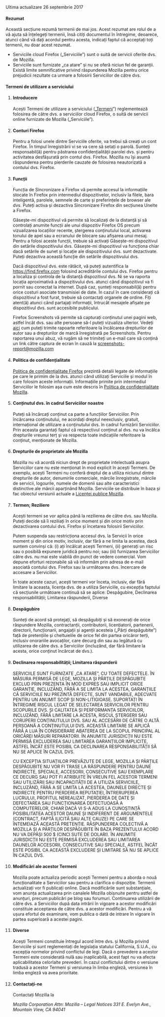 Ultima actualizare 26 septembrie 2017

#### Rezumat

Această secțiune rezumă termenii de mai jos. Acest rezumat are rolul de a vă ajuta să înțelegeți termenii, însă citiți documentul în întregime, deoarece, atunci când vă dați acordul pentru acesta, indicați faptul că acceptați toți termenii, nu doar acest rezumat.

- Serviciile cloud Firefox („Serviciile”) sunt o suită de servicii oferite dvs. de Mozilla.
- Serviciile sunt furnizate „ca atare” și nu se oferă niciun fel de garanții. Există limite semnificative privind răspunderea Mozilla pentru orice prejudicii rezultate ca urmare a folosirii Serviciilor de către dvs.

#### Termeni de utilizare a serviciului

1. #### Introducere

    Acești Termeni de utilizare a serviciului („<u>Termeni</u>”) reglementează folosirea de către dvs. a serviciilor cloud Firefox, o suită de servicii online furnizate de Mozilla („Serviciile”).

2. #### Conturi Firefox

    Pentru a folosi unele dintre Serviciile oferite, va trebui să creați un cont Firefox.  În timpul înregistrării vi se va cere să setați o parolă. Sunteți responsabil(ă) pentru păstrarea confidențialității parolei dvs. și pentru activitatea desfășurată prin contul dvs. Firefox. Mozilla nu își asumă răspunderea pentru pierderile cauzate de folosirea neautorizată a contului dvs. Firefox.

3. #### Funcții

    Funcția de Sincronizare a Firefox vă permite accesul la informațiile stocate în Firefox prin intermediul dispozitivelor, inclusiv la filele, bara inteligentă, parolele, semnele de carte și preferințele de browser ale dvs. Puteți activa și dezactiva Sincronizare Firefox din secțiunea Unelte a Firefox.
    
    Găsește-mi dispozitivul vă permite să localizați de la distanță și să controlați anumite funcții ale unui dispozitiv Firefox OS precum vizualizarea locațiilor recente, ștergerea conținutului local, activarea tonului de apel sau a ecranului de blocare sau afișarea unui mesaj. Pentru a folosi aceste funcții, trebuie să activați Găsește-mi dispozitivul din setările dispozitivului dvs. Găsește-mi dispozitivul va funcționa chiar dacă setările de sunet și locație ale dispozitivului dvs. sunt dezactivate. Puteți dezactiva această funcție din setările dispozitivului dvs.
    
    Dacă dispozitivul dvs. este rătăcit, vă puteți autentifica la https://find.firefox.com folosind acreditările contului dvs. Firefox pentru a localiza și controla de la distanță dispozitivul dvs. Ni se va raporta locația aproximativă a dispozitivului dvs. atunci când dispozitivul va fi pornit sau conectat la internet.  După caz, sunteți responsabil(ă) pentru orice costuri asociate transmisiei de date. În cazul în care considerați că dispozitivul a fost furat, trebuie să contactați organele de ordine. Fiți atent(ă) atunci când partajați informații, întrucât mesajele afișate pe dispozitivul dvs. sunt accesibile publicului.
    
    Firefox Screenshots vă permite să capturați conținutul unei pagini web, astfel încât dvs. sau alte persoane să-l puteți vizualiza ulterior. Vedeți [aici](https://www.mozilla.org/en-US/about/legal/report-infringement/) cum puteți trimite rapoarte referitoare la încălcarea drepturilor de autor sau a drepturilor de marcă înregistrată pe Screenshots. Pentru raportarea unui abuz, vă rugăm să ne trimiteți un e-mail care să conțină un link către captura de ecran în cauză la screenshots-report@mozilla.com

4. #### Politica de confidențialitate

    [Politica de confidențialitate Firefox](https://www.mozilla.org/en-US/privacy/firefox/) prezintă detalii legate de informațiile pe care le primim de la dvs. atunci când utilizați Serviciile și modul în care folosim aceste informații. Informațiile primite prin intermediul Serviciilor le folosim așa cum este descris în [Politica de confidențialitate Mozilla](https://www.mozilla.org/privacy/).

5. #### Conținutul dvs. în cadrul Serviciilor noastre

    Puteți să încărcați conținut ca parte a funcțiilor Serviciilor. Prin încărcarea conținutului, ne acordați dreptul neexclusiv, gratuit, internațional de utilizare a conținutului dvs. în cadrul furnizării Serviciilor. Prin aceasta garantați faptul că respectivul conținut al dvs. nu va încălca drepturile vreunui terț și va respecta toate indicațiile referitoare la conținut, menționate de Mozilla.

6. #### Drepturile de proprietate ale Mozilla

    Mozilla nu vă acordă niciun drept de proprietate intelectuală asupra Serviciilor care nu este menționat în mod explicit în acești Termeni. De exemplu, acești Termeni nu conferă dreptul de a utiliza niciunul dintre drepturile de autor, denumirile comerciale, mărcile înregistrate, mărcile de servicii, logourile, numele de domenii sau alte caracteristici distinctive ale mărcii aparținând Mozilla. Serviciile se distribuie în baza și fac obiectul versiunii actuale a [Licenței publice Mozilla](https://www.mozilla.org/MPL/).

7. #### Termen; Reziliere

    Acești termeni se vor aplica până la rezilierea de către dvs. sau Mozilla. Puteți decide să îi reziliați în orice moment și din orice motiv prin dezactivarea contului dvs. Firefox și încetarea folosirii Serviciilor.

    Putem suspenda sau restricționa accesul dvs. la Servicii în orice moment și din orice motiv, inclusiv, dar fără a ne limita la acestea, dacă suntem convinși că: (i) ați încălcat acești Termeni, (ii) generați un risc sau o posibilă expunere juridică pentru noi; sau (iii) furnizarea Serviciilor către dvs. nu mai este viabilă din punct de vedere comercial. Vom depune eforturi rezonabile să vă informăm prin adresa de e-mail asociată contului dvs. Firefox sau la următoarea dvs. încercare de accesare a Serviciilor.

    În toate aceste cazuri, acești termeni vor înceta, inclusiv, dar fără limitare la aceasta, licența dvs. de a utiliza Serviciile, cu excepția faptului că secțiunile următoare continuă să se aplice: Despăgubire, Declinarea responsabilității; Limitarea răspunderii, Diverse

8. #### Despăgubire

    Sunteți de acord să protejați, să despăgubiți și să exonerați de orice răspundere Mozilla, contractanții, contributorii, licențiatorii, partenerii, directorii, funcționarii, angajații și agenții acesteia („Părți despăgubite”) față de pretențiile și cheltuielile de orice fel din partea oricăror terți, inclusiv onorariile avocaților, care decurg din sau au legătură cu utilizarea de către dvs. a Serviciilor (incluzând, dar fără limitare la acesta, orice conținut încărcat de dvs.).

9. #### Declinarea responsabilității; Limitarea răspunderii

    SERVICIILE SUNT FURNIZATE „CA ATARE”, CU TOATE DEFECTELE. ÎN MĂSURA PERMISĂ DE LEGE, MOZILLA ȘI PĂRȚILE DESPĂGUBITE EXCLUD PRIN PREZENTA ÎN MOD EXPRES SAU IMPLICIT ORICE GARANȚIE, INCLUZÂND, FĂRĂ A SE LIMITA LA ACESTEA, GARANȚIILE CĂ SERVICIILE NU PREZINTĂ DEFECTE, SUNT VANDABILE, ADECVATE PENTRU UN ANUMIT SCOP ȘI NON-LITIGIOASE. SUPORTAȚI ÎN ÎNTREGIME RISCUL LEGAT DE SELECTAREA SERVICIILOR PENTRU SCOPURILE DVS. ȘI CALITATEA ȘI PERFORMANȚA SERVICIILOR, INCLUZÂND, FĂRĂ LIMITARE LA ACESTA, RISCUL ȘTERGERII SAU CORUPERII CONȚINUTULUI DVS. SAU AL ACCESĂRII DE CĂTRE O ALTĂ PERSOANĂ A CONȚINUTULUI DVS. ACEASTĂ LIMITARE SE APLICĂ FĂRĂ A LUA ÎN CONSIDERARE ABATEREA DE LA SCOPUL PRINCIPAL AL ORICĂREI MĂSURI REPARATORII. ÎN ANUMITE JURISDICȚII NU ESTE PERMISĂ EXCLUDEREA SAU LIMITAREA GARANȚIILOR IMPLICITE, ASTFEL ÎNCÂT ESTE POSIBIL CA DECLINAREA RESPONSABILITĂȚII SĂ NU SE APLICE ÎN CAZUL DVS.

    CU EXCEPȚIA SITUAȚIILOR PREVĂZUTE DE LEGE, MOZILLA ȘI PĂRȚILE DESPĂGUBITE NU VOR FI TRASE LA RĂSPUNDERE PENTRU DAUNE INDIRECTE, SPECIALE, ACCESORII, CONSECUTIVE SAU EXEMPLARE CE DECURG SAU POT FI ATRIBUITE ÎN VREUN FEL ACESTOR TERMENI SAU UTILIZĂRII SAU INCAPACITĂȚII DE A UTILIZA SERVICIILE, INCLUZÂND, FĂRĂ A SE LIMITA LA ACESTEA, DAUNELE DIRECTE ȘI INDIRECTE PENTRU PIERDEREA REPUTAȚIEI, ÎNTRERUPEREA LUCRULUI, PROFITUL NEREALIZAT, PIERDEREA DE DATE ȘI DEFECTAREA SAU FUNCȚIONAREA DEFECTUOASĂ A COMPUTERELOR, CHIAR DACĂ VI S-A ADUS LA CUNOȘTINȚĂ POSIBILITATEA ACESTOR DAUNE ȘI INDIFERENT DE ARGUMENTELE (CONTRACT, FAPTĂ ILICITĂ SAU ALTE CAUZE) PE CARE SE ÎNTEMEIAZĂ ACEASTĂ PRETENȚIE. RĂSPUNDEREA COLECTIVĂ A MOZILLA ȘI A PĂRȚILOR DESPĂGUBITE ÎN BAZA PREZENTULUI ACORD NU VA DEPĂȘI 500 $ (CINCI SUTE DE DOLARI). ÎN ANUMITE JURISDICȚII NU ESTE PERMISĂ EXCLUDEREA SAU LIMITAREA DAUNELOR ACCESORII, CONSECUTIVE SAU SPECIALE, ASTFEL ÎNCÂT ESTE POSIBIL CA ACEASTĂ EXCLUDERE ȘI LIMITARE SĂ NU SE APLICE ÎN CAZUL DVS.

10. #### Modificări ale acestor Termeni

    Mozilla poate actualiza periodic acești Termeni pentru a aborda o nouă funcționalitate a Serviciilor sau pentru a clarifica o dispoziție. Termenii actualizați vor fi publicați online. Dacă modificările sunt substanțiale, vom anunța actualizarea prin canalele Mozilla obișnuite pentru astfel de anunțuri, precum publicări pe blog sau forumuri. Continuarea utilizării de către dvs. a Serviciilor după data intrării în vigoare a acestor modificări constituie acceptarea de către dvs. a acestor modificări. Pentru a vă ușura efortul de examinare, vom publica o dată de intrare în vigoare în partea superioară a acestei pagini.

11. #### Diverse

    Acești Termeni constituie întregul acord între dvs. și Mozilla privind Serviciile și sunt reglementați de legislația statului California, S.U.A., cu excepția normelor privind conflictul de legi. Dacă o prevedere a acestor Termeni este considerată nulă sau inaplicabilă, acest fapt nu va afecta aplicabilitatea celorlalte prevederi. În cazul conflictului dintre o versiune tradusă a acestor Termeni și versiunea în limba engleză, versiunea în limba engleză va avea prioritate.

12. #### Contactați-ne

    Contactați Mozilla la

    <address>
      Mozilla Corporation 
      Attn: Mozilla – Legal Notices 
      331 E. Evelyn Ave., 
      Mountain View, CA 94041 
    </address>
